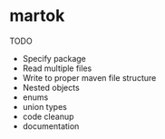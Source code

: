 # martok

TODO
* Specify package
* Read multiple files
* Write to proper maven file structure
* Nested objects
* enums
* union types
* code cleanup
* documentation
